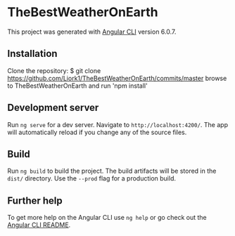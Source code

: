 # TheBestWeatherOnEarth

This project was generated with [Angular CLI](https://github.com/angular/angular-cli) version 6.0.7.

## Installation

Clone the repository: $ git clone https://github.com/Liork1/TheBestWeatherOnEarth/commits/master
browse to TheBestWeatherOnEarth and run 'npm install'

## Development server

Run `ng serve` for a dev server. Navigate to `http://localhost:4200/`. The app will automatically reload if you change any of the source files.

## Build

Run `ng build` to build the project. The build artifacts will be stored in the `dist/` directory. Use the `--prod` flag for a production build.

## Further help

To get more help on the Angular CLI use `ng help` or go check out the [Angular CLI README](https://github.com/angular/angular-cli/blob/master/README.md).
